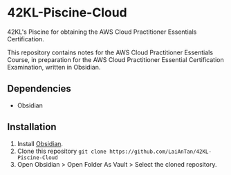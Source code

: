 # 42KL-Piscine-Cloud

42KL's Piscine for obtaining the AWS Cloud Practitioner Essentials Certification.

This repository contains notes for the AWS Cloud Practitioner Essentials Course, in preparation for the AWS Cloud Practitioner Essential Certification Examination, written in Obsidian.

## Dependencies

- Obsidian

## Installation

1. Install [Obsidian](https://obsidian.md/download).
2. Clone this repository `git clone https://github.com/LaiAnTan/42KL-Piscine-Cloud`
3. Open Obsidian > Open Folder As Vault > Select the cloned repository.

